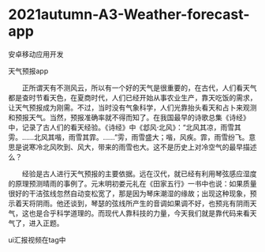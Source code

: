 # 2021autumn-A3-Weather-forecast-app
安卓移动应用开发

天气预报app

  正所谓天有不测风云，所以有一个好的天气是很重要的，在古代，人们看天气都是查时节看天色，在夏商时代，人们已经开始从事农业生产，靠天吃饭的需求，让天气预报成为刚需。不过，当时没有气象科学，人们光靠抬头看天和占卜来观测和预报天气。当然，预报准确率就不得而知了。在我国最早的诗歌总集《诗经》中，记录了古人们的看天经验。《诗经》中《邶风·北风》：“北风其凉，雨雪其雱。……北风其喈，雨雪其霏。……”雱，雨雪盛大；喈，风疾。霏，雨雪纷飞。意思是说寒冷北风吹到、风大，带来的雨雪也大。这不是历史上对冷空气的最早描述么？
  
  经验是古人进行天气预报的主要依据。远在汉代，就已经有利用琴弦感应湿度的原理预测晴雨的事例了。元末明初娄元礼在《田家五行》一书中也说：如果质量很好的干洁弦线忽然自动变松宽了，那是因为琴床潮湿的缘故；出现这种现象，预示着天将阴雨。他还谈到，琴瑟的弦线所产生的音调如果调不好，也预兆有阴雨天气，这也是合乎科学道理的。而现代人靠科技的力量，今天我们就是靠代码来看天气了，进入正题。

ui汇报视频在tag中
